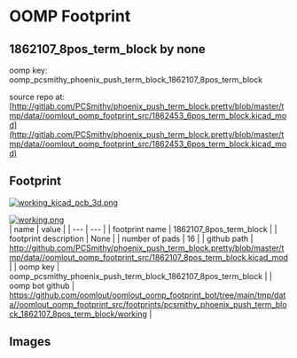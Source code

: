 # OOMP Footprint  
## 1862107_8pos_term_block  by none  
  
oomp key: oomp_pcsmithy_phoenix_push_term_block_1862107_8pos_term_block  
  
source repo at: [http://gitlab.com/PCSmithy/phoenix_push_term_block.pretty/blob/master/tmp/data//oomlout_oomp_footprint_src/1862453_6pos_term_block.kicad_mod](http://gitlab.com/PCSmithy/phoenix_push_term_block.pretty/blob/master/tmp/data//oomlout_oomp_footprint_src/1862453_6pos_term_block.kicad_mod)  
## Footprint  
  
[![working_kicad_pcb_3d.png](working_kicad_pcb_3d_600.png)](working_kicad_pcb_3d.png)  
  
[![working.png](working_600.png)](working.png)  
| name | value | 
| --- | --- | 
| footprint name | 1862107_8pos_term_block | 
| footprint description | None | 
| number of pads | 16 | 
| github path | http://github.com/PCSmithy/phoenix_push_term_block.pretty/blob/master/tmp/data//oomlout_oomp_footprint_src/1862107_8pos_term_block.kicad_mod | 
| oomp key | oomp_pcsmithy_phoenix_push_term_block_1862107_8pos_term_block | 
| oomp bot github | https://github.com/oomlout/oomlout_oomp_footprint_bot/tree/main/tmp/data//oomlout_oomp_footprint_src/footprints/pcsmithy_phoenix_push_term_block_1862107_8pos_term_block/working | 
## Images  
